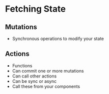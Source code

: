 # Fetching State

## Mutations

- Synchronous operations to modify your state

## Actions

- Functions
- Can commit one or more mutations
- Can call other actions
- Can be sync or async
- Call these from your components
